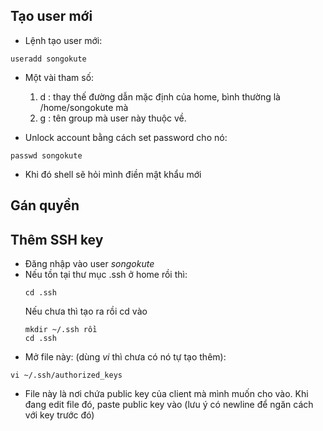 ## Tạo user mới
* Lệnh tạo user mới:
```
useradd songokute
```
* Một vài tham số:
  1. d <homedir>: thay thế đường dẫn mặc định của home, bình thường là /home/songokute mà
  2. g <grupname>: tên group mà user này thuộc về.

* Unlock account bằng cách set password cho nó:
```
passwd songokute
```
* Khi đó shell sẽ hỏi mình điền mật khẩu mới

## Gán quyền

## Thêm SSH key
* Đăng nhập vào user *songokute*
* Nếu tồn tại thư mục .ssh ở home rồi thì:
  ```
  cd .ssh
  ```
  Nếu chưa thì tạo ra rồi cd vào
  ```
  mkdir ~/.ssh rồi
  cd .ssh
  ```
* Mở file này: (dùng *vi* thì chưa có nó tự tạo thêm):
```
vi ~/.ssh/authorized_keys
```
* File này là nơi chứa public key của client mà mình muốn cho vào. Khi đang edit file đó, paste public key vào (lưu ý có newline để ngăn cách với key trước đó)
